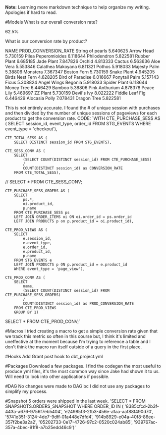 **Note:** Learning more markdown technique to help organize my writing. Apologies if hard to read.

#Models
What is our overall conversion rate?

62.5%

What is our conversion rate by product?

NAME	PROD_CONVERSION_RATE
String of pearls	5.640625
Arrow Head	5.730159
Pilea Peperomioides	6.118644
Philodendron	5.822581
Rubber Plant	6.685185
Jade Plant	7.847826
Orchid	4.813333
Cactus	6.563636
Aloe Vera	5.553846
Calathea Makoyana	6.811321
Pothos	5.918033
Majesty Palm	5.38806
Monstera	7.367347
Boston Fern	5.730159
Snake Plant	4.945205
Birds Nest Fern	4.628205
Bird of Paradise	6.016667
Ponytail Palm	5.157143
Ficus	5.308824
Angel Wings Begonia	5.918033
Spider Plant	6.118644
Money Tree	6.446429
Bamboo	5.38806
Pink Anthurium	4.878378
Peace Lily	5.469697
ZZ Plant	5.730159
Devil's Ivy	8.022222
Fiddle Leaf Fig	6.446429
Alocasia Polly	7.078431
Dragon Tree	5.822581

This is not entirely accurate. I found the # of unique session with purchases and then divided by the 
number of unique sessions of pageviews for each product to get the conversion rate.
CODE:
`WITH
    CTE_PURCHASE_SESS AS (
        SELECT 
            session_id,
            event_type,
            order_id
        FROM STG_EVENTS
        WHERE event_type = 'checkout'),
        
    CTE_TOTAL_SESS AS (
        SELECT DISTINCT session_id FROM STG_EVENTS),
        
    CTE_SESS_CONV AS (
        SELECT 
            (SELECT COUNT(DISTINCT session_id) FROM CTE_PURCHASE_SESS)
            /
            COUNT(DISTINCT session_id) as CONVERSION_RATE
        FROM CTE_TOTAL_SESS),
        
// SELECT * FROM CTE_SESS_CONV;

    CTE_PURCHASE_SESS_ORDERS AS (
        SELECT 
            ps.*,
            oi.product_id,
            p.name
        FROM CTE_PURCHASE_SESS ps
        LEFT JOIN ORDER_ITEMS oi ON oi.order_id = ps.order_id
        LEFT JOIN PRODUCTS p on p.product_id = oi.product_id),
        
    CTE_PROD_VIEWS AS (
        SELECT
            e.session_id,
            e.event_type,
            e.order_id,
            e.product_id,
            p.name
        FROM STG_EVENTS e
        LEFT JOIN PRODUCTS p ON p.product_id = e.product_id
        WHERE event_type = 'page_view'),
        
    CTE_PROD_CONV AS (
        SELECT
            name,
            (SELECT COUNT(DISTINCT session_id) FROM CTE_PURCHASE_SESS_ORDERS)
            /
            COUNT(DISTINCT session_id) as PROD_CONVERSION_RATE
        FROM CTE_PROD_VIEWS
        GROUP BY 1)
            
SELECT * FROM CTE_PROD_CONV;`

#Macros
I tried creating a macro to get a simple conversion rate given that we track this metric so often in this course
but, I think it's limited and uneffective at the moment because I'm trying to reference a table and I don't think
the macro run itself outside of a query in the first place.

#Hooks
Add Grant post hook to dbt_project.yml

#Packages
Download a few packages. I find the codegen the most useful to produce yml files, it's the most common way since Jake had shown it to us.
Will need to look into other applications if possible.

#DAG
No changes were made to DAG bc I did not use any packages to simplify my process.

#Snapshot
5 orders were shipped in the last week.
'SELECT * FROM SNAPSHOTS.ORDERS_SNAPSHOT WHERE ORDER_ID IN (
'8385cfcd-2b3f-443a-a676-9756f7eb5404',
'e24985f3-2fb3-456e-a1aa-aaf88f490d70',
'5741e351-3124-4de7-9dff-01a448e7dfd4',
'914b8929-e04a-40f8-86ee-357f2be3a2a2',
'05202733-0e17-4726-97c2-0520c024ab85',
'939767ac-357a-4bec-91f8-a7b25edd46c9')'